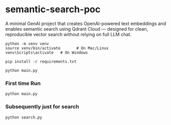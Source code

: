 # semantic-search-poc

A minimal GenAI project that creates OpenAI-powered text embeddings and enables semantic search using Qdrant Cloud
— designed for clean, reproducible vector search without relying on full LLM chat.

```shell
python -m venv venv
source venv/bin/activate       # On Mac/Linux
venv\Scripts\activate   # On Windows

pip install -r requirements.txt

python main.py

```

### First time Run
`python main.py`

### Subsequently just for search
`python search.py`